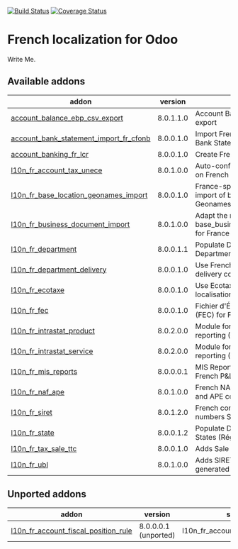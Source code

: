 [![Build Status](https://travis-ci.org/OCA/l10n-france.svg?branch=8.0)](https://travis-ci.org/OCA/l10n-france)
[![Coverage Status](https://coveralls.io/repos/OCA/l10n-france/badge.png?branch=8.0)](https://coveralls.io/r/OCA/l10n-france?branch=8.0)


French localization for Odoo
============================

Write Me. 

[//]: # (addons)

Available addons
----------------
addon | version | summary
--- | --- | ---
[account_balance_ebp_csv_export](account_balance_ebp_csv_export/) | 8.0.1.1.0 | Account Balance EBP CSV export
[account_bank_statement_import_fr_cfonb](account_bank_statement_import_fr_cfonb/) | 8.0.0.1.0 | Import French CFONB files as Bank Statements in Odoo
[account_banking_fr_lcr](account_banking_fr_lcr/) | 8.0.0.1.0 | Create French LCR CFONB files
[l10n_fr_account_tax_unece](l10n_fr_account_tax_unece/) | 8.0.1.0.0 | Auto-configure UNECE params on French taxes
[l10n_fr_base_location_geonames_import](l10n_fr_base_location_geonames_import/) | 8.0.0.1.0 | France-specific tuning for import of better zip entries from Geonames
[l10n_fr_business_document_import](l10n_fr_business_document_import/) | 8.0.1.0.0 | Adapt the module base_business_document_import for France
[l10n_fr_department](l10n_fr_department/) | 8.0.0.1.1 | Populate Database with French Departments (Départements)
[l10n_fr_department_delivery](l10n_fr_department_delivery/) | 8.0.0.1.0 | Use French Departments in delivery costs
[l10n_fr_ecotaxe](l10n_fr_ecotaxe/) | 8.0.0.1.0 | Use Ecotaxe in French localisation contexte
[l10n_fr_fec](l10n_fr_fec/) | 8.0.0.1.0 | Fichier d'Échange Informatisé (FEC) for France
[l10n_fr_intrastat_product](l10n_fr_intrastat_product/) | 8.0.2.0.0 | Module for Intrastat product reporting (DEB) for France
[l10n_fr_intrastat_service](l10n_fr_intrastat_service/) | 8.0.2.0.0 | Module for Intrastat service reporting (DES) for France
[l10n_fr_mis_reports](l10n_fr_mis_reports/) | 8.0.0.0.1 | MIS Report templates for the French P&L and Balance Sheets
[l10n_fr_naf_ape](l10n_fr_naf_ape/) | 8.0.1.0.0 | French NAF partner categories and APE code
[l10n_fr_siret](l10n_fr_siret/) | 8.0.1.2.0 | French company identity numbers SIRET/SIREN/NIC
[l10n_fr_state](l10n_fr_state/) | 8.0.0.1.2 | Populate Database with French States (Région)
[l10n_fr_tax_sale_ttc](l10n_fr_tax_sale_ttc/) | 8.0.0.1.0 | Adds Sale Tax TTC (all rates)
[l10n_fr_ubl](l10n_fr_ubl/) | 8.0.1.0.0 | Adds SIRET in UBL XML files generated by Odoo


Unported addons
---------------
addon | version | summary
--- | --- | ---
[l10n_fr_account_fiscal_position_rule](l10n_fr_account_fiscal_position_rule/) | 8.0.0.0.1 (unported) | l10n_fr_account_fiscal_position_rule

[//]: # (end addons)
